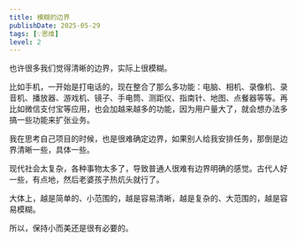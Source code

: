 ```yaml
---
title: 模糊的边界
publishDate: 2025-05-29
tags: [💡思维]
level: 2
---
```


也许很多我们觉得清晰的边界，实际上很模糊。

比如手机，一开始是打电话的，现在整合了那么多功能：电脑、相机、录像机、录音机、播放器、游戏机、镜子、手电筒、测距仪、指南针、地图、点餐器等等。再比如微信支付宝等应用，也会加越来越多的功能，因为用户量大了，就会想办法多搞一些功能来扩张业务。

我在思考自己项目的时候，也是很难确定边界，如果别人给我安排任务，那倒是边界清晰一些，具体一些。

现代社会太复杂，各种事物太多了，导致普通人很难有边界明确的感觉。古代人好一些，有点地，然后老婆孩子热炕头就行了。

大体上，越是简单的、小范围的，越是容易清晰，越是复杂的、大范围的，越是容易模糊。

所以，保持小而美还是很有必要的。
